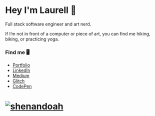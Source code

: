 # Hey I'm Laurell 👋

Full stack software engineer and art nerd.

If I’m not in front of a computer or piece of art, you can find me hiking, biking, or practicing yoga.

### Find me 🖥

- [Portfolio](https://www.laurellmccaffrey.com/)
- [LinkedIn](https://www.linkedin.com/in/lgm527/)
- [Medium](https://www.medium.com/@lgm527/)
- [Glitch](https://www.glitch.com/@lgm527/)
- [CodePen](https://www.codepen.io/lgm527/)

# [![shenandoah](https://raw.githubusercontent.com/lgm527/lgm527/master/shenandoah.jpg)](https://laurellmccaffrey.com)

<!--
**lgm527/lgm527** is a ✨ _special_ ✨ repository because its `README.md` (this file) appears on your GitHub profile.

Here are some ideas to get you started:

- 🔭 I’m currently working on ...
- 🌱 I’m currently learning ...
- 👯 I’m looking to collaborate on ...
- 🤔 I’m looking for help with ...
- 💬 Ask me about ...
- 📫 How to reach me: ...
- 😄 Pronouns: ...
- ⚡ Fun fact: ...
-->

